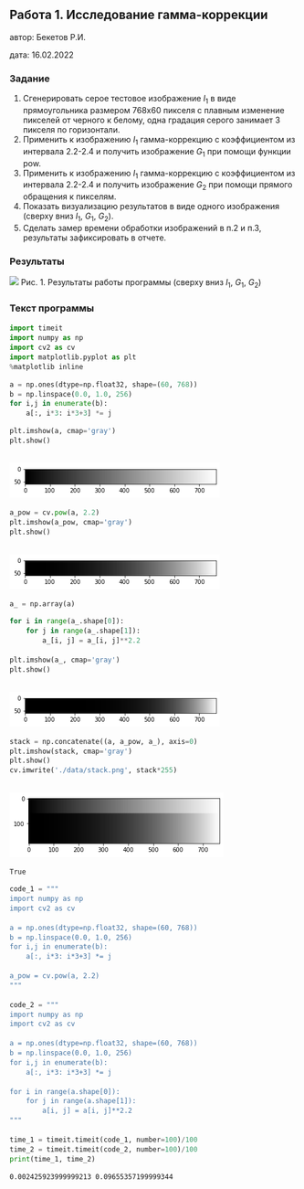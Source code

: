 ## Работа 1. Исследование гамма-коррекции
автор: Бекетов Р.И.

дата: 16.02.2022

<!-- url: https://github.com/samoan-soft/beketov_r_i/edit/main/prj.labs/lab01/ -->

### Задание
1. Сгенерировать серое тестовое изображение $I_1$ в виде прямоугольника размером 768х60 пикселя с плавным изменение пикселей от черного к белому, одна градация серого занимает 3 пикселя по горизонтали.
2. Применить  к изображению $I_1$ гамма-коррекцию с коэффициентом из интервала 2.2-2.4 и получить изображение $G_1$ при помощи функции pow.
3. Применить  к изображению $I_1$ гамма-коррекцию с коэффициентом из интервала 2.2-2.4 и получить изображение $G_2$ при помощи прямого обращения к пикселям.
4. Показать визуализацию результатов в виде одного изображения (сверху вниз $I_1$, $G_1$, $G_2$).
5. Сделать замер времени обработки изображений в п.2 и п.3, результаты зафиксировать в отчете.

### Результаты
![](C:\Users\spbek\Desktop\image_processing\lab01.png)
Рис. 1. Результаты работы программы (сверху вниз $I_1$, $G_1$, $G_2$)

### Текст программы


```python
import timeit
import numpy as np
import cv2 as cv
import matplotlib.pyplot as plt
%matplotlib inline
```


```python
a = np.ones(dtype=np.float32, shape=(60, 768))
b = np.linspace(0.0, 1.0, 256)
for i,j in enumerate(b):
    a[:, i*3: i*3+3] *= j
```


```python
plt.imshow(a, cmap='gray')
plt.show()
```


​    
![png](output_6_0.png)
​    



```python
a_pow = cv.pow(a, 2.2)
plt.imshow(a_pow, cmap='gray')
plt.show()
```


​    
![png](output_7_0.png)
​    



```python
a_ = np.array(a)
```


```python
for i in range(a_.shape[0]):
    for j in range(a_.shape[1]):
        a_[i, j] = a_[i, j]**2.2

plt.imshow(a_, cmap='gray')
plt.show()
```


​    
![png](output_9_0.png)
​    



```python
stack = np.concatenate((a, a_pow, a_), axis=0)
plt.imshow(stack, cmap='gray')
plt.show()
cv.imwrite('./data/stack.png', stack*255)
```


​    
![png](output_10_0.png)
​    





    True




```python
code_1 = """
import numpy as np
import cv2 as cv

a = np.ones(dtype=np.float32, shape=(60, 768))
b = np.linspace(0.0, 1.0, 256)
for i,j in enumerate(b):
    a[:, i*3: i*3+3] *= j

a_pow = cv.pow(a, 2.2)
"""

code_2 = """
import numpy as np
import cv2 as cv

a = np.ones(dtype=np.float32, shape=(60, 768))
b = np.linspace(0.0, 1.0, 256)
for i,j in enumerate(b):
    a[:, i*3: i*3+3] *= j

for i in range(a.shape[0]):
    for j in range(a.shape[1]):
        a[i, j] = a[i, j]**2.2
"""

time_1 = timeit.timeit(code_1, number=100)/100
time_2 = timeit.timeit(code_2, number=100)/100
print(time_1, time_2)
```

    0.002425923999999213 0.09655357199999344

